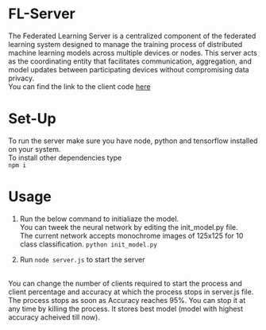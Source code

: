 # FL-Server
The Federated Learning Server is a centralized component of the federated learning system designed to manage the training process of distributed machine learning models across multiple devices or nodes. 
This server acts as the coordinating entity that facilitates communication, aggregation, and model updates between participating devices without compromising data privacy.
<br/>
You can find the link to the client code <a href="https://github.com/bargavkoduri/FL-Client">here</a>

# Set-Up
To run the server make sure you have node, python and tensorflow installed on your system.
<br/>
To install other dependencies type
<br/>
``` npm i ```

# Usage
1) Run the below command to initialiaze the model. 
<br/>You can tweek the neural network by editing the init_model.py file.<br/>
The current network accepts monochrome images of 125x125 for 10 class classification. 
```python init_model.py```

2) Run ```node server.js``` to start the server <br/>
<br/>
You can change the number of clients required to start the process and client percentage and accuracy at which the process stops in server.js file. The process stops as soon as Accuracy reaches 95%.
You can stop it at any time by killing the process. It stores best model (model with highest accuracy acheived till now).
